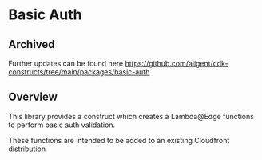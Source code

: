 # Basic Auth

## Archived
Further updates can be found here https://github.com/aligent/cdk-constructs/tree/main/packages/basic-auth

## Overview
This library provides a construct which creates a Lambda@Edge functions to perform basic auth validation.

These functions are intended to be added to an existing Cloudfront distribution
